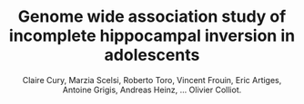 ---
author: Claire Cury, Marzia Scelsi, Roberto Toro, Vincent Frouin, Eric Artiges, Antoine Grigis, Andreas Heinz, ... Olivier Colliot.
title: Genome wide association study of incomplete hippocampal inversion in adolescents
journal: PLOS ONE
year: 2020
type: article
url: https -//dx.plos.org/10.1371/journal.pone.0227355
doi: 10.1371/journal.pone.0227355
team: yes
volume: 15
number: 1
pages: e0227355
---